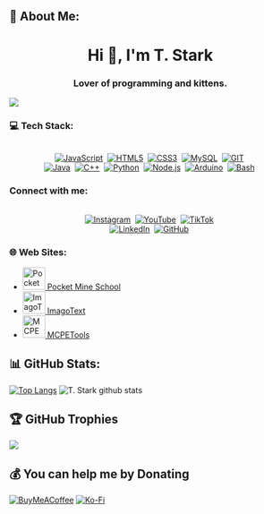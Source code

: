 ## 💫 About Me:

<!-- **Shadow-Captain/Shadow-Captain** is a ✨ _special_ ✨ repository because its `README.md` (this file) appears on your GitHub profile. -->

<h1 align="center">Hi 👋, I'm T. Stark</h1>
<h3 align="center">Lover of programming and kittens.</h3>

![](https://komarev.com/ghpvc/?username=t-starks&color=blue)


### 💻 Tech Stack:
<p align="center">
  <br>
  <a href="#"><img src="https://img.shields.io/badge/JavaScript-F7DF1E?style=for-the-badge&logo=javascript&logoColor=white" alt="JavaScript"></a>&nbsp;
  <a href="#"><img src="https://img.shields.io/badge/HTML5-E34F26?style=for-the-badge&logo=html5&logoColor=white" alt="HTML5"></a>&nbsp;
  <a href="#"><img src="https://img.shields.io/badge/CSS3-1572B6?style=for-the-badge&logo=css3&logoColor=white" alt="CSS3"></a>&nbsp;
  <a href="#"><img src="https://img.shields.io/badge/MySQL-00000F?style=for-the-badge&logo=mysql&logoColor=white" alt="MySQL"></a>&nbsp;
  <a href="#"><img src="https://img.shields.io/badge/GIT-E44C30?style=for-the-badge&logo=git&logoColor=white" alt="GIT"></a>&nbsp;
  <br>
  <a href="#"><img src="https://img.shields.io/badge/Java-EA2D2E?style=for-the-badge&logo=java&logoColor=white" alt="Java"></a>&nbsp;
  <a href="#"><img src="https://img.shields.io/badge/C++-9C033A?style=for-the-badge&logo=c%2B%2B&logoColor=white" alt="C++"></a>&nbsp;
  <a href="#"><img src="https://img.shields.io/badge/Python-FFD845?style=for-the-badge&logo=python&logoColor=white" alt="Python"></a>&nbsp;
  <a href="#"><img src="https://img.shields.io/badge/Node.js-83CD29?style=for-the-badge&logo=node.js&logoColor=white" alt="Node.js"></a>&nbsp;
  <a href="#"><img src="https://img.shields.io/badge/Arduino-00979D?style=for-the-badge&logo=arduino&logoColor=white" alt="Arduino"></a>&nbsp;
  <a href="#"><img src="https://img.shields.io/badge/Bash-293138?style=for-the-badge&logo=gnu-bash&logoColor=white" alt="Bash"></a>&nbsp;
  <br>
</p>


### Connect with me:
<p align="center">
  <br>
  <a href="https://www.instagram.com/sr_shelby02"><img src="https://img.shields.io/badge/Instagram-E4405F?style=for-the-badge&logo=instagram&logoColor=white" alt="Instagram"></a>&nbsp;
  <a href="https://www.youtube.com/@t-starks"><img src="https://img.shields.io/badge/YouTube-FF0000?style=for-the-badge&logo=youtube&logoColor=white" alt="YouTube"></a>&nbsp;
  <a href="https://www.tiktok.com/@t.starkofc"><img src="https://img.shields.io/badge/TikTok-000000?style=for-the-badge&logo=tiktok&logoColor=white" alt="TikTok"></a>&nbsp;
  <br>
  <a href="https://linkedin.com/in/t-stark"><img src="https://img.shields.io/badge/LinkedIn-0A66C2?style=for-the-badge&logo=linkedin&logoColor=white" alt="LinkedIn"></a>&nbsp;
  <a href="https://github.com/t-starks"><img src="https://img.shields.io/badge/GitHub-181717?style=for-the-badge&logo=github&logoColor=white" alt="GitHub"></a>&nbsp;
  <br>
</p>


### 🌐 Web Sites:
- [<img src="https://pocketmineschool.netlify.app/favicon.ico" alt="Pocket Mine School" width="40" height="40"/> Pocket Mine School](https://pocketmineschool.netlify.app/)
- [<img src="https://imagotext.netlify.app/favicon.ico" alt="ImagoText" width="40" height="40"/> ImagoText](https://imagotext.netlify.app/)
- [<img src="https://mcpetools.surge.sh/favicon.ico" alt="MCPETools" width="40" height="40"/> MCPETools](https://mcpetools.surge.sh/)


## 📊 GitHub Stats:
[![Top Langs](https://github-readme-stats.vercel.app/api/top-langs/?username=t-starks&show_icons=true&hide_border=true&theme=algolia&count_private=true)](https://github.com/t-starks)
![T. Stark github stats](https://github-readme-stats.vercel.app/api/?username=t-starks&show_icons=true&hide_border=true&theme=algolia&count_private=true)

## 🏆 GitHub Trophies
![](https://github-profile-trophy.vercel.app/?username=t-starks&theme=algolia&no-frame=true&no-bg=false&margin-w=4)

## 💰 You can help me by Donating
[![BuyMeACoffee](https://img.shields.io/badge/Buy%20Me%20a%20Coffee-ffdd00?style=for-the-badge&logo=buy-me-a-coffee&logoColor=black)](https://buymeacoffee.com/t.stark)
[![Ko-Fi](https://img.shields.io/badge/Ko--fi-F16061?style=for-the-badge&logo=ko-fi&logoColor=white)](https://ko-fi.com/tstark) 
